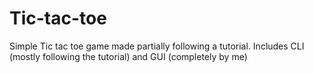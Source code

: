 # Tic-tac-toe
Simple Tic tac toe game made partially following a tutorial. Includes CLI (mostly following the tutorial) and GUI (completely by me)

